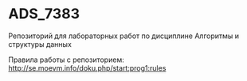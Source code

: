 # ADS_7383

Репозиторий для лабораторных работ по дисциплине Алгоритмы и структуры данных

Правила работы с репозиторием: http://se.moevm.info/doku.php/start:prog1:rules

